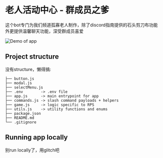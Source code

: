 # 老人活动中心 - 群成员之爹

这个bot专门为我们频道孤寡老人制作，除了discord指南提供的石头剪刀布功能外更提供温馨聊天功能，深受群成员喜爱

![Demo of app](https://raw.githubusercontent.com/discord/discord-example-app/main/assets/getting-started-demo.gif)


## Project structure
没有structure，懒得搞:

```
├── button.js
├── modal.js
├── selectMenu.js
├── .env        -> .env file
├── app.js      -> main entrypoint for app
├── commands.js -> slash command payloads + helpers
├── game.js     -> logic specific to RPS
├── utils.js    -> utility functions and enums
├── package.json
├── README.md
└── .gitignore
```

## Running app locally
别run locally了，用glitch吧
